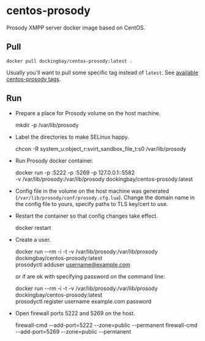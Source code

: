 centos-prosody
==============

Prosody XMPP server docker image based on CentOS.

Pull
----

    docker pull dockingbay/centos-prosody:latest .

Usually you'll want to pull some specific tag instead of `latest`. See
[available centos-prosody tags](https://registry.hub.docker.com/u/dockingbay/centos-prosody/tags/manage/).

Run
---

* Prepare a place for Prosody volume on the host machine.

    mkdir -p /var/lib/prosody

* Label the directories to make SELinux happy.

    chcon -R system_u:object_r:svirt_sandbox_file_t:s0 /var/lib/prosody

* Run Prosody docker container.

    docker run -p :5222 -p :5269 -p 127.0.0.1::5582 \
        -v /var/lib/prosody:/var/lib/prosody
        dockingbay/centos-prosody:latest

* Config file in the volume on the host machine was generated
  (`/var/lib/prosody/conf/prosody.cfg.lua`). Change the domain name in
  the config file to yours, specify paths to TLS key/cert to use.

* Restart the container so that config changes take effect.

    docker restart <container-id>

* Create a user.

    docker run --rm -i -t -v /var/lib/prosody:/var/lib/prosody \
        dockingbay/centos-prosody:latest \
        prosodyctl adduser username@example.com

  or if are ok with specifying password on the command line:

    docker run --rm -i -t -v /var/lib/prosody:/var/lib/prosody \
        dockingbay/centos-prosody:latest \
        prosodyctl register username example.com password

* Open firewall ports 5222 and 5269 on the host.

    firewall-cmd --add-port=5222 --zone=public --permanent
    firewall-cmd --add-port=5269 --zone=public --permanent
